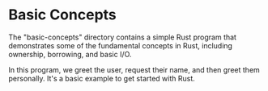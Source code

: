 # Basic Concepts

The "basic-concepts" directory contains a simple Rust program that demonstrates some of the fundamental concepts in Rust, including ownership, borrowing, and basic I/O.

In this program, we greet the user, request their name, and then greet them personally. It's a basic example to get started with Rust.
